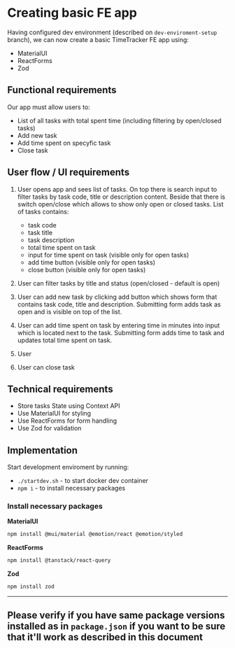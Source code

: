 # Creating basic FE app

Having configured dev environment (described on `dev-enviroment-setup` branch), we can now create a basic TimeTracker FE app using:
- MaterialUI
- ReactForms
- Zod

## Functional requirements

Our app must allow users to:
- List of all tasks with total spent time (including filtering by open/closed tasks)
- Add new task
- Add time spent on specyfic task
- Close task

## User flow / UI requirements

1. User opens app and sees list of tasks.
  On top there is search input to filter tasks by task code, title or description content.
  Beside that there is switch open/close which allows to show only open or closed tasks.
  List of tasks contains:
    - task code
    - task title 
    - task description
    - total time spent on task
    - input for time spent on task (visible only for open tasks)
    - add time button (visible only for open tasks)
    - close button (visible only for open tasks)

2. User can filter tasks by title and status (open/closed - default is open)
3. User can add new task by clicking add button which shows form that contains task code, title and description. Submitting form adds task as open and is visible on top of the list. 
4. User can add time spent on task by entering time in minutes into input which is located next to the task. Submitting form adds time to task and updates total time spent on task.
5. User 
6. User can close task

## Technical requirements

- Store tasks State using Context API
- Use MaterialUI for styling
- Use ReactForms for form handling
- Use Zod for validation

## Implementation

Start development enviroment by running:
- `./startdev.sh` - to start docker dev container
- `npm i` - to install necessary packages

### Install necessary packages

**MaterialUI**
```bash
npm install @mui/material @emotion/react @emotion/styled
```

**ReactForms**
```bash
npm install @tanstack/react-query
```

**Zod**
```bash
npm install zod
```

---
**Please verify if you have same package versions installed as in `package.json` if you want to be sure that it'll work as described in this document**
---

### 